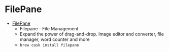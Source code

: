 # FilePane
- [FilePane](https://mymixapps.com/filepane)
  -  Filepane - File Management
  - Expand the power of drag-and-drop. Image editor and converter, file manager, word counter and more
  - `brew cask install filepane`
